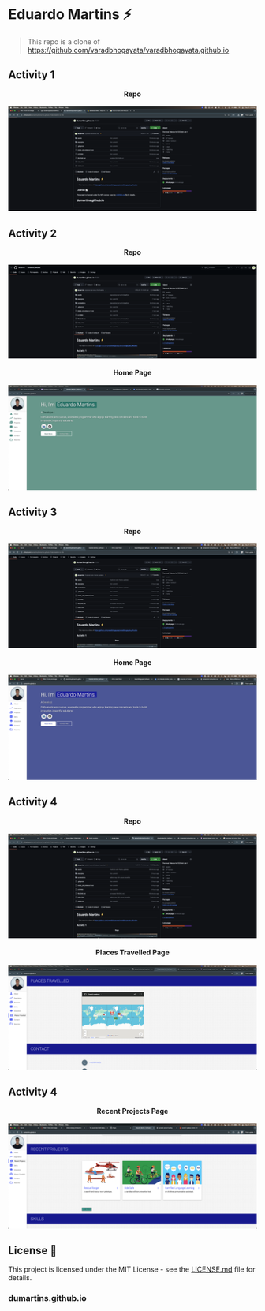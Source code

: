# Eduardo Martins ⚡️ 
> This repo is a clone of https://github.com/varadbhogayata/varadbhogayata.github.io 

## Activity 1
<p align="center"> 
    <strong> Repo</strong> <br><br>
    <img src="screenshots/activity-one.png">
</p>

## Activity 2
<p align="center"> 
    <strong> Repo</strong> <br><br>
    <img src="screenshots/activity-two-repo.png"><br><br>
    <strong> Home Page</strong> <br><br>
    <img src="screenshots/activity-two-page.png">
</p>

## Activity 3
<p align="center"> 
    <strong> Repo</strong> <br><br>
    <img src="screenshots/activity-three-repo.png"><br><br>
    <strong> Home Page</strong> <br><br>
    <img src="screenshots/activity-three-page.png">
</p>

## Activity 4
<p align="center"> 
    <strong> Repo</strong> <br><br>
    <img src="screenshots/activity-four-repo.png"><br><br>
    <strong> Places Travelled Page</strong> <br><br>
    <img src="screenshots/activity-four-page.png">
</p>

## Activity 4
<p align="center"> 
    <strong> Recent Projects Page</strong> <br><br>
    <img src="screenshots/activity-five-page.png">
</p>

## License 📄
This project is licensed under the MIT License - see the [LICENSE.md](./LICENSE) file for details.
### dumartins.github.io
